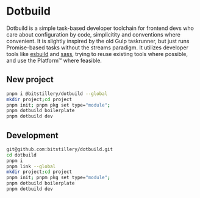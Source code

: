 # Dotbuild

Dotbuild is a simple task-based developer toolchain for frontend devs who 
care about configuration by code, simplicitity and conventions where convenient. It is 
slightly inspired by the old Gulp taskrunner, but just runs Promise-based tasks without 
the streams paradigm. It utilizes developer tools like [esbuild](https://esbuild.github.io/) 
and [sass](https://sass-lang.com/), trying to reuse existing tools where possible, and use 
the Platform™ where feasible.

## New project

```bash
pnpm i @bitstillery/dotbuild --global
mkdir project;cd project
pnpm init; pnpm pkg set type="module"; 
pnpm dotbuild boilerplate
pnpm dotbuild dev
```

## Development

```bash
git@github.com:bitstillery/dotbuild.git
cd dotbuild
pnpm i
pnpm link --global
mkdir project;cd project
pnpm init; pnpm pkg set type="module"; 
pnpm dotbuild boilerplate
pnpm dotbuild dev
```